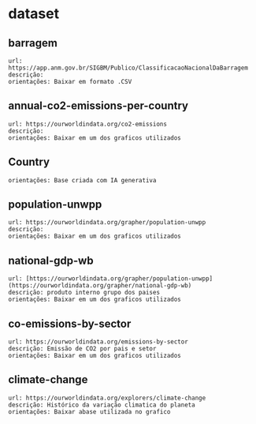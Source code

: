 # dataset


## barragem

    url: https://app.anm.gov.br/SIGBM/Publico/ClassificacaoNacionalDaBarragem
    descrição: 
    orientações: Baixar em formato .CSV

## annual-co2-emissions-per-country

    url: https://ourworldindata.org/co2-emissions
    descrição: 
    orientações: Baixar em um dos graficos utilizados

## Country

    orientações: Base criada com IA generativa

## population-unwpp

    url: https://ourworldindata.org/grapher/population-unwpp
    descrição: 
    orientações: Baixar em um dos graficos utilizados

## national-gdp-wb

    url: [https://ourworldindata.org/grapher/population-unwpp](https://ourworldindata.org/grapher/national-gdp-wb)
    descrição: produto interno grupo dos paises
    orientações: Baixar em um dos graficos utilizados

## co-emissions-by-sector
    
    url: https://ourworldindata.org/emissions-by-sector
    descrição: Emissão de CO2 por pais e setor
    orientações: Baixar em um dos graficos utilizados

## climate-change

    url: https://ourworldindata.org/explorers/climate-change
    descrição: Histórico da variação climatica do planeta
    orientações: Baixar abase utilizada no grafico
